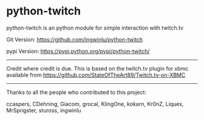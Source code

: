 python-twitch
==================

python-twitch is an python module for simple interaction with twitch.tv

Git Version: https://github.com/ingwinlu/python-twitch

pypi Version: https://pypi.python.org/pypi/python-twitch/


----------------

Credit where credit is due. This is based on the twitch.tv plugin for xbmc available from https://github.com/StateOfTheArt89/Twitch.tv-on-XBMC

----------------

Thanks to all the people who contributed to this project:

ccaspers, CDehning, Giacom, grocal, KlingOne, kokarn, Kr0nZ, Liquex, MrSprigster, stuross, ingwinlu
